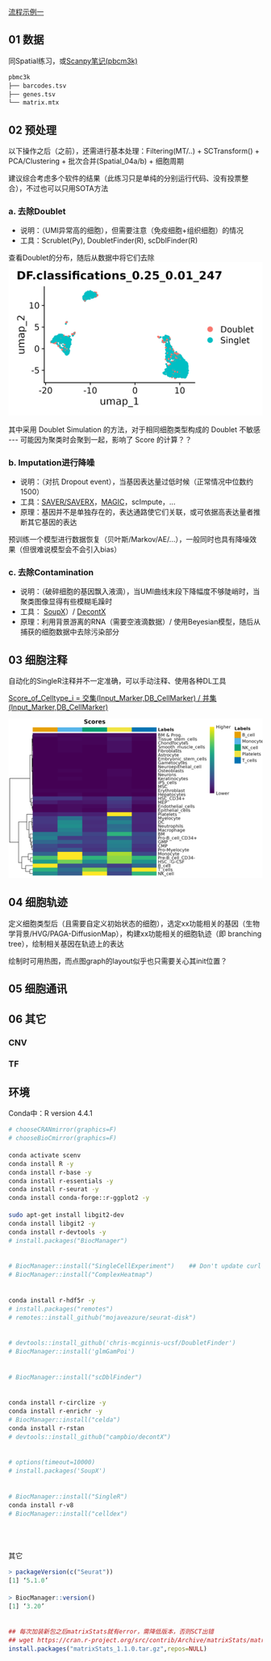 
[流程示例一](https://djhcod.github.io/r-notes/single_cell/sc_supplementary/DecontX.html)


## 01 数据

同Spatial练习，或[Scanpy笔记(pbcm3k)](https://jiarong-l.github.io/notes/Bioinfo/Blocks/Scanpy/)

```bash
pbmc3k
├── barcodes.tsv
├── genes.tsv
└── matrix.mtx
```


## 02 预处理

以下操作之后（之前），还需进行基本处理：Filtering(MT/..) + SCTransform() + PCA/Clustering + 批次合并(Spatial_04a/b) + 细胞周期

建议综合考虑多个软件的结果（此练习只是单纯的分别运行代码、没有投票整合），不过也可以只用SOTA方法

### a. 去除Doublet
* 说明：（UMI异常高的细胞），但需要注意（免疫细胞+组织细胞）的情况
* 工具：Scrublet(Py), DoubletFinder(R), scDblFinder(R)

查看Doublet的分布，随后从数据中将它们去除 
![DoubletFinder(均匀分布可能是ok的？)](./img/02a_1.png)

其中采用 Doublet Simulation 的方法，对于相同细胞类型构成的 Doublet 不敏感 --- 可能因为聚类时会聚到一起，影响了 Score 的计算？？

### b. Imputation进行降噪  
* 说明：（对抗 Dropout event），当基因表达量过低时候（正常情况中位数约1500）
* 工具：[SAVER/SAVERX](https://singlecell.wharton.upenn.edu/saver-x/)，[MAGIC](https://cloud.tencent.com/developer/article/1803724)，scImpute，...
* 原理：基因并不是单独存在的，表达通路使它们关联，或可依据高表达量者推断其它基因的表达

预训练一个模型进行数据恢复（贝叶斯/Markov/AE/...），一般同时也具有降噪效果（但很难说模型会不会引入bias）

### c. 去除Contamination
* 说明：（破碎细胞的基因飘入液滴），当UMI曲线末段下降幅度不够陡峭时，当聚类图像显得有些模糊毛躁时
* 工具： [SoupX](https://github.com/constantAmateur/SoupX)）/ [DecontX](https://bioc.r-universe.dev/decontX/doc/manual.html)
* 原理：利用背景游离的RNA（需要空液滴数据）/ 使用Beyesian模型，随后从捕获的细胞数据中去除污染部分


## 03 细胞注释

自动化的SingleR注释并不一定准确，可以手动注释、使用各种DL工具

[Score_of_Celltype_i = 交集(Input_Marker,DB_CellMarker) / 并集(Input_Marker,DB_CellMarker)](https://blog.csdn.net/m0_72224305/article/details/127921124)


![SingleR注释，此例中质量似乎不太行](./img/03_1.png)





## 04 细胞轨迹

定义细胞类型后（且需要自定义初始状态的细胞），选定xx功能相关的基因（生物学背景/HVG/PAGA-DiffusionMap），构建xx功能相关的细胞轨迹（即 branching tree），绘制相关基因在轨迹上的表达


绘制时可用热图，而点图graph的layout似乎也只需要关心其init位置？


## 05 细胞通讯







## 06 其它

### CNV

### TF









## 环境

Conda中：R version 4.4.1

```bash
# chooseCRANmirror(graphics=F)
# chooseBioCmirror(graphics=F)

conda activate scenv
conda install R -y
conda install r-base -y
conda install r-essentials -y 
conda install r-seurat -y
conda install conda-forge::r-ggplot2 -y

sudo apt-get install libgit2-dev
conda install libgit2 -y
conda install r-devtools -y
# install.packages("BiocManager")


# BiocManager::install("SingleCellExperiment")    ## Don't update curl !!
# BiocManager::install("ComplexHeatmap")


conda install r-hdf5r -y
# install.packages("remotes")
# remotes::install_github("mojaveazure/seurat-disk")


# devtools::install_github('chris-mcginnis-ucsf/DoubletFinder')
# BiocManager::install('glmGamPoi')


# BiocManager::install("scDblFinder") 


conda install r-circlize -y
conda install r-enrichr -y
# BiocManager::install("celda")
conda install r-rstan
# devtools::install_github("campbio/decontX")


# options(timeout=10000)
# install.packages('SoupX')


# BiocManager::install("SingleR")
conda install r-v8
# BiocManager::install("celldex")





```




其它
```R
> packageVersion(c("Seurat"))
[1] ‘5.1.0’

> BiocManager::version()
[1] ‘3.20’


## 每次加装新包之后matrixStats就有error，需降低版本，否则SCT出错
## wget https://cran.r-project.org/src/contrib/Archive/matrixStats/matrixStats_1.1.0.tar.gz
install.packages("matrixStats_1.1.0.tar.gz",repos=NULL) 
```



